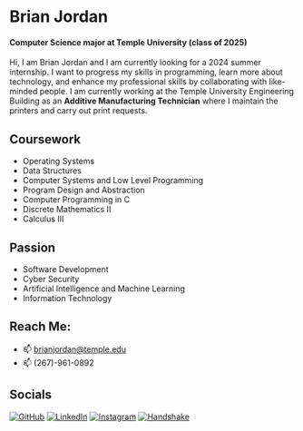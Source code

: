 # **Brian Jordan**
#### **Computer Science major at Temple University (class of 2025)**
Hi, I am Brian Jordan and I am currently looking for a 2024 summer internship. I want to progress my skills in programming, learn more about technology, and enhance my professional skills by collaborating with like-minded people. I am currently working at the Temple University Engineering Building as an **Additive Manufacturing Technician** where I maintain the printers and carry out print requests.  

## **Coursework**  
* Operating Systems
* Data Structures
* Computer Systems and Low Level Programming
* Program Design and Abstraction
* Computer Programming in C
* Discrete Mathematics II
* Calculus III

## **Passion**
* Software Development
* Cyber Security
* Artificial Intelligence and Machine Learning
* Information Technology
  
## Reach Me:
* 📫 brianjordan@temple.edu
* 📫 (267)-961-0892

## **Socials**
[![GitHub](https://img.shields.io/badge/GitHub-100000?style=for-the-badge&logo=github&logoColor=white)](https://github.com/BrianJJordan)
[![LinkedIn](https://img.shields.io/badge/LinkedIn-0077B5?style=for-the-badge&logo=linkedin&logoColor=white)](https://www.linkedin.com/in/brian-jordan--/)
[![Instagram](https://img.shields.io/badge/Instagram-E4405F?style=for-the-badge&logo=instagram&logoColor=white)](https://www.instagram.com/brianjordan__/)
[![Handshake](https://img.shields.io/badge/Handshake-FFA500?style=for-the-badge&logo=handshake&logoColor=white)](https://temple.joinhandshake.com/stu/users/30271855)



